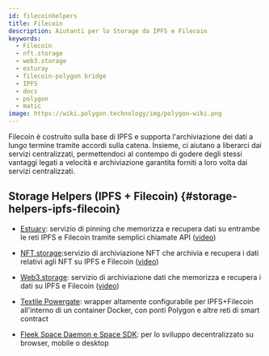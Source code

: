 ```yaml
---
id: filecoinhelpers
title: Filecoin
description: Aiutanti per lo Storage da IPFS e Filecoin
keywords:
  - Filecoin
  - nft.storage
  - web3.storage
  - esturay
  - filecoin-polygon bridge
  - IPFS
  - docs
  - polygon
  - matic
image: https://wiki.polygon.technology/img/polygon-wiki.png
---
```


Filecoin è costruito sulla base di IPFS e supporta l'archiviazione dei dati a lungo termine tramite accordi sulla catena. Insieme, ci aiutano a liberarci dai servizi centralizzati, permettendoci al contempo di godere degli stessi vantaggi legati a velocità e archiviazione garantita forniti a loro volta dai  servizi centralizzati.

## Storage Helpers (IPFS + Filecoin) {#storage-helpers-ipfs-filecoin}

- [Estuary](https://estuary.tech): servizio di pinning che memorizza e recupera dati su entrambe le reti IPFS e Filecoin tramite semplici chiamate API ([video](https://www.youtube.com/watch?v=AHAMHbpioGw))

- [NFT.storage](https://nft.storage):servizio di archiviazione NFT che archivia e recupera i dati relativi agli NFT su IPFS e Filecoin ([video](https://youtu.be/Ckb4RRJo-W0))

- [Web3.storage](https://web3.storage): servizio di archiviazione dati che memorizza e recupera i dati su IPFS e Filecoin ([video](https://youtu.be/lPEqg6oL3Nk))

- [Textile Powergate](https://docs.textile.io/powergate/): wrapper altamente configurabile per IPFS+Filecoin all'interno di un container Docker, con ponti Polygon e altre reti di smart contract

- [Fleek Space Daemon e Space SDK](https://fleek.co/space-sdk/): per lo sviluppo decentralizzato su browser, mobile o desktop

